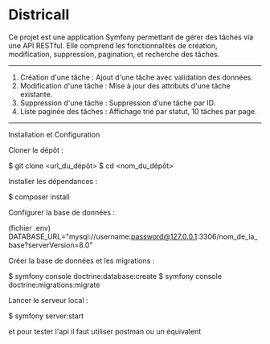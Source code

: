 # Districall

Ce projet est une application Symfony permettant de gérer des tâches via une API RESTful. Elle comprend les fonctionnalités de création, modification, suppression, pagination, et recherche des tâches.

---

1. Création d'une tâche : Ajout d'une tâche avec validation des données.
2. Modification d'une tâche : Mise à jour des attributs d'une tâche existante.
3. Suppression d'une tâche : Suppression d'une tâche par ID.
4. Liste paginée des tâches : Affichage trié par statut, 10 tâches par page.

---

Installation et Configuration

Cloner le dépôt :
   
$ git clone <url_du_dépôt>
$ cd <nom_du_dépôt>

Installer les dépendances :

$ composer install

Configurer la base de données :

(fichier .env)
DATABASE_URL="mysql://username:password@127.0.0.1:3306/nom_de_la_base?serverVersion=8.0"

Créer la base de données et les migrations :

$ symfony console doctrine:database:create
$ symfony console doctrine:migrations:migrate

Lancer le serveur local :

$ symfony server:start

et pour tester l'api il faut utiliser postman ou un équivalent

